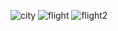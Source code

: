 ![city](https://user-images.githubusercontent.com/64828238/147859948-1d3ead29-cbbd-493b-adfa-aa3d03691e32.png)
![flight](https://user-images.githubusercontent.com/64828238/147859949-d1a6ed88-dc34-409e-a11d-e12cfc7d402e.png)
![flight2](https://user-images.githubusercontent.com/64828238/147859950-f73f0579-3251-4eef-8fbc-ad677f1d6afe.png)
